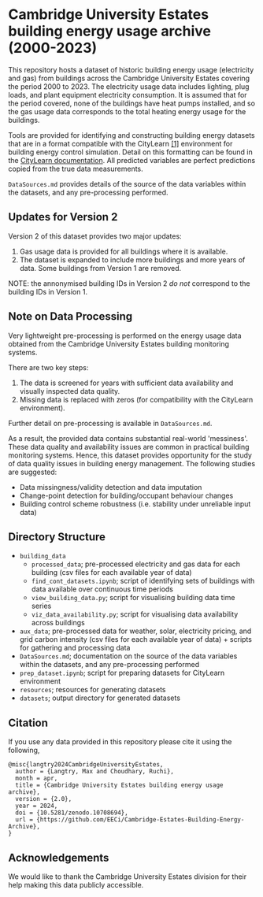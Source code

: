 # Cambridge University Estates building energy usage archive (2000-2023)

This repository hosts a dataset of historic building energy usage (electricity and gas) from buildings across the Cambridge University Estates covering the period 2000 to 2023. The electricity usage data includes lighting, plug loads, and plant equipment electricity consumption. It is assumed that for the period covered, none of the buildings have heat pumps installed, and so the gas usage data corresponds to the total heating energy usage for the buildings.

Tools are provided for identifying and constructing building energy datasets that are in a format compatible with the CityLearn [[1]](#1) environment for building energy control simulation. Detail on this formatting can be found in the [CityLearn documentation](https://www.citylearn.net/overview/dataset.html). All predicted variables are perfect predictions copied from the true data measurements.

`DataSources.md` provides details of the source of the data variables within the datasets, and any pre-processing performed.

## Updates for Version 2

Version 2 of this dataset provides two major updates:
  1. Gas usage data is provided for all buildings where it is available.
  2. The dataset is expanded to include more buildings and more years of data. Some buildings from Version 1 are removed.

NOTE: the annonymised building IDs in Version 2 *do not* correspond to the building IDs in Version 1.

## Note on Data Processing

Very lightweight pre-processing is performed on the energy usage data obtained from the Cambridge University Estates building monitoring systems.

There are two key steps:
  1. The data is screened for years with sufficient data availability and visually inspected data quality.
  2. Missing data is replaced with zeros (for compatibility with the CityLearn environment).

Further detail on pre-processing is available in `DataSources.md`.

As a result, the provided data contains substantial real-world 'messiness'. These data quality and availability issues are common in practical building monitoring systems. Hence, this dataset provides opportunity for the study of data quality issues in building energy management. The following studies are suggested:
  - Data missingness/validity detection and data imputation
  - Change-point detection for building/occupant behaviour changes
  - Building control scheme robustness (i.e. stability under unreliable input data)

## Directory Structure

- `building_data`
  - `processed_data`; pre-processed electricity and gas data for each building (csv files for each available year of data)
  - `find_cont_datasets.ipynb`; script of identifying sets of buildings with data available over continuous time periods
  - `view_building_data.py`; script for visualising building data time series
  - `viz_data_availability.py`; script for visualising data availability across buildings
- `aux_data`; pre-processed data for weather, solar, electricity pricing, and grid carbon intensity (csv files for each available year of data) + scripts for gathering and processing data
- `DataSources.md`; documentation on the source of the data variables within the datasets, and any pre-processing performed
- `prep_dataset.ipynb`; script for preparing datasets for CityLearn environment
- `resources`; resources for generating datasets
- `datasets`; output directory for generated datasets

## Citation

If you use any data provided in this repository please cite it using the following,

```
@misc{langtry2024CambridgeUniversityEstates,
  author = {Langtry, Max and Choudhary, Ruchi},
  month = apr,
  title = {Cambridge University Estates building energy usage archive},
  version = {2.0},
  year = 2024,
  doi = {10.5281/zenodo.10708694},
  url = {https://github.com/EECi/Cambridge-Estates-Building-Energy-Archive},
}
```

## Acknowledgements

We would like to thank the Cambridge University Estates division for their help making this data publicly accessible.
